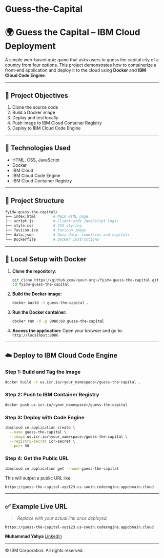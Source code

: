 # Guess-the-Capital
 
# 🌍 Guess the Capital – IBM Cloud Deployment

A simple web-based quiz game that asks users to guess the capital city of a country from four options. This project demonstrates how to containerize a front-end application and deploy it to the cloud using **Docker** and **IBM Cloud Code Engine**.

---
 
## 🚀 Project Objectives

1. Clone the source code
2. Build a Docker image
3. Deploy and test locally 
4. Push image to IBM Cloud Container Registry
5. Deploy to IBM Cloud Code Engine

---

## 🧱 Technologies Used 

* HTML, CSS, JavaScript
* Docker
* IBM Cloud
* IBM Cloud Code Engine
* IBM Cloud Container Registry

---

## 📁 Project Structure

```bash
fyidw-guess-the-capital/
├── index.html        # Main HTML page
├── script.js         # Client-side JavaScript logic
├── style.css         # CSS styling
├── favicon.ico       # Favicon image
├── data.json         # Quiz data: countries and capitals
└── Dockerfile        # Docker instructions
```

---

## 🐳 Local Setup with Docker
 
1. **Clone the repository:**

   ```bash
   git clone https://github.com/<your-org>/fyidw-guess-the-capital.git
   cd fyidw-guess-the-capital
   ```

2. **Build the Docker image:**

   ```bash
   docker build -t guess-the-capital .
   ```

3. **Run the Docker container:**

   ```bash
   docker run -d -p 8080:80 guess-the-capital
   ```

4. **Access the application:**
   Open your browser and go to:
   `http://localhost:8080`

---

## ☁️ Deploy to IBM Cloud Code Engine

### Step 1: Build and Tag the Image

```bash
docker build -t us.icr.io/<your_namespace>/guess-the-capital .
```

### Step 2: Push to IBM Container Registry

```bash
docker push us.icr.io/<your_namespace>/guess-the-capital
```

### Step 3: Deploy with Code Engine 

```bash
ibmcloud ce application create \
  --name guess-the-capital \
  --image us.icr.io/<your_namespace>/guess-the-capital \
  --registry-secret icr-secret \
  --port 80
```

### Step 4: Get the Public URL

```bash
ibmcloud ce application get --name guess-the-capital
```

This will output a public URL like:

```
https://guess-the-capital-xyz123.us-south.codeengine.appdomain.cloud
```

---

## ✅ Example Live URL

> *Replace with your actual link once deployed:*

```text
https://guess-the-capital-xyz123.us-south.codeengine.appdomain.cloud
```



**Muhammad Yahya**
[LinkedIn](https://www.linkedin.com/in/1muhammadyahya/)

---

© IBM Corporation. All rights reserved.
